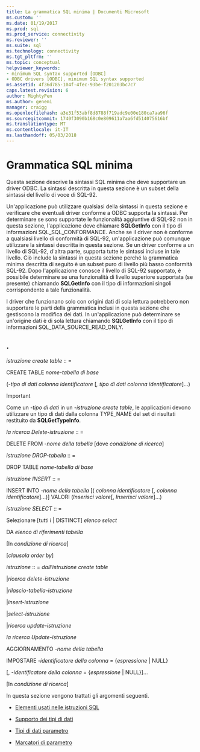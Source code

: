 ```yaml
---
title: La grammatica SQL minima | Documenti Microsoft
ms.custom: ''
ms.date: 01/19/2017
ms.prod: sql
ms.prod_service: connectivity
ms.reviewer: ''
ms.suite: sql
ms.technology: connectivity
ms.tgt_pltfrm: ''
ms.topic: conceptual
helpviewer_keywords:
- minimum SQL syntax supported [ODBC]
- ODBC drivers [ODBC], minimum SQL syntax supported
ms.assetid: 4f36d785-104f-4fec-93be-f201203bc7c7
caps.latest.revision: 6
author: MightyPen
ms.author: genemi
manager: craigg
ms.openlocfilehash: a3e31f53abf8d8788f719adc9e00e180ca7aa96f
ms.sourcegitcommit: 1740f3090b168c0e809611a7aa6fd514075616bf
ms.translationtype: MT
ms.contentlocale: it-IT
ms.lasthandoff: 05/03/2018
---
```

# <a name="sql-minimum-grammar"></a>Grammatica SQL minima
Questa sezione descrive la sintassi SQL minima che deve supportare un driver ODBC. La sintassi descritta in questa sezione è un subset della sintassi del livello di voce di SQL-92.  
  
 Un'applicazione può utilizzare qualsiasi della sintassi in questa sezione e verificare che eventuali driver conforme a ODBC supporta la sintassi. Per determinare se sono supportate le funzionalità aggiuntive di SQL-92 non in questa sezione, l'applicazione deve chiamare **SQLGetInfo** con il tipo di informazioni SQL_SQL_CONFORMANCE. Anche se il driver non è conforme a qualsiasi livello di conformità di SQL-92, un'applicazione può comunque utilizzare la sintassi descritta in questa sezione. Se un driver conforme a un livello di SQL-92, d'altra parte, supporta tutte le sintassi incluse in tale livello. Ciò include la sintassi in questa sezione perché la grammatica minima descritta di seguito è un subset puro di livello più basso conformità SQL-92. Dopo l'applicazione conosce il livello di SQL-92 supportato, è possibile determinare se una funzionalità di livello superiore supportata (se presente) chiamando **SQLGetInfo** con il tipo di informazioni singoli corrispondente a tale funzionalità.  
  
 I driver che funzionano solo con origini dati di sola lettura potrebbero non supportare le parti della grammatica inclusi in questa sezione che gestiscono la modifica dei dati. In un'applicazione può determinare se un'origine dati è di sola lettura chiamando **SQLGetInfo** con il tipo di informazioni SQL_DATA_SOURCE_READ_ONLY.  
  
## <a name="statement"></a>.  
 *istruzione create table* :: =  
  
 CREATE TABLE *nome-tabella di base*  
  
 (*-tipo di dati colonna identificatore* [*, tipo di dati colonna identificatore*]...)  
  
> [!IMPORTANT]  
>  Come un *-tipo di dati* in un *-istruzione create table*, le applicazioni devono utilizzare un tipo di dati dalla colonna TYPE_NAME del set di risultati restituito da **SQLGetTypeInfo**.  
  
 *la ricerca Delete-istruzione* :: =  
  
 DELETE FROM *-nome della tabella* [dove *condizione di ricerca*]  
  
 *istruzione DROP-tabella* :: =  
  
 DROP TABLE *nome-tabella di base*  
  
 *istruzione INSERT* :: =  
  
 INSERT INTO *-nome della tabella* [( *colonna identificatore* [, *colonna identificatore*]...)]      VALORI (*Inserisci valore*[, *Inserisci valore*]...)  
  
 *istruzione SELECT* :: =  
  
 Selezionare [tutti i &#124; DISTINCT] *elenco select*  
  
 DA *elenco di riferimenti tabella*  
  
 [In *condizione di ricerca*]  
  
 [*clausola order by*]  
  
 *istruzione* :: = *dall'istruzione create table*  
  
 &#124;*ricerca delete-istruzione*  
  
 &#124;*rilascio-tabella-istruzione*  
  
 &#124;*insert-istruzione*  
  
 &#124;*select-istruzione*  
  
 &#124;*ricerca update-istruzione*  
  
 *la ricerca Update-istruzione*  
  
 AGGIORNAMENTO *-nome della tabella*  
  
 IMPOSTARE *-identificatore della colonna* = {*espressione* &#124; NULL}  
  
 [, *-identificatore della colonna* = {*espressione* &#124; NULL}]...  
  
 [In *condizione di ricerca*]  
  
 In questa sezione vengono trattati gli argomenti seguenti.  
  
-   [Elementi usati nelle istruzioni SQL](../../../odbc/reference/appendixes/elements-used-in-sql-statements.md)  
  
-   [Supporto dei tipi di dati](../../../odbc/reference/appendixes/data-type-support.md)  
  
-   [Tipi di dati parametro](../../../odbc/reference/appendixes/parameter-data-types.md)  
  
-   [Marcatori di parametro](../../../odbc/reference/appendixes/parameter-markers.md)
